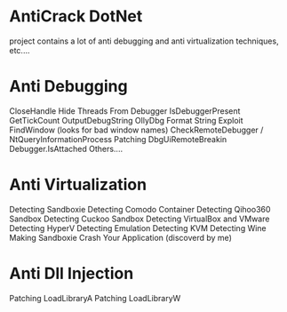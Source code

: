 # AntiCrack DotNet
project contains a lot of anti debugging and anti virtualization techniques, etc....
# Anti Debugging
CloseHandle
Hide Threads From Debugger
IsDebuggerPresent
GetTickCount
OutputDebugString
OllyDbg Format String Exploit
FindWindow (looks for bad window names)
CheckRemoteDebugger / NtQueryInformationProcess
Patching DbgUiRemoteBreakin
Debugger.IsAttached
Others....
# Anti Virtualization
Detecting Sandboxie
Detecting Comodo Container
Detecting Qihoo360 Sandbox
Detecting Cuckoo Sandbox
Detecting VirtualBox and VMware
Detecting HyperV
Detecting Emulation
Detecting KVM
Detecting Wine
Making Sandboxie Crash Your Application (discoverd by me)
# Anti Dll Injection
Patching LoadLibraryA
Patching LoadLibraryW
